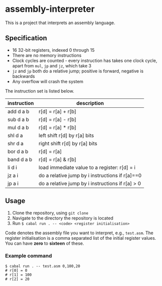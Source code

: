 # assembly-interpreter

This is a project that interprets an assembly language.

## Specification
- 16 32-bit registers, indexed 0 through 15
- There are no memory instructions
- Clock cycles are counted - every instruction has takes one clock cycle, apart from `mul`, `jp` and `jz`, which take 3
- `jz` and `jp` both do a relative jump; positive is forward, negative is backwards
- Any overflow will crash the system

The instruction set is listed below.

| instruction | description |
| --- | --- |
| add d a b | r[d] = r[a] + r[b] |
| sub d a b |  r[d] = r[a] - r[b] |
| mul d a b | r[d] = r[a] * r[b] |
| shl d a | left shift r[d] by r[a] bits |
| shr d a | right shift r[d] by r[a] bits |
| bor d a b | r[d] = r[a] | r[b] |
| band d a b | r[d] = r[a] & r[b] |
| li d i | load immediate value to a register: r[d] = i | 
| jz a i | do a relative jump by i instructions if r[a]==0 |
| jp a i | do a relative jump by i instructions if r[a] > 0 |

## Usage

1. Clone the repository, using `git clone`
2. Navigate to the directory the repository is located
3. Run `$ cabal run . -- <code> <register initialisation>`

Code denotes the assembly file you want to interpret, e.g., `test.asm`.
The register initialisation is a comma separated list of the initial register values. You can have __zero__ to __sixteen__ of these.

### Example command
```
$ cabal run . -- test.asm 0,100,20
# r[0] = 0
# r[1] = 100
# r[2] = 20
```
